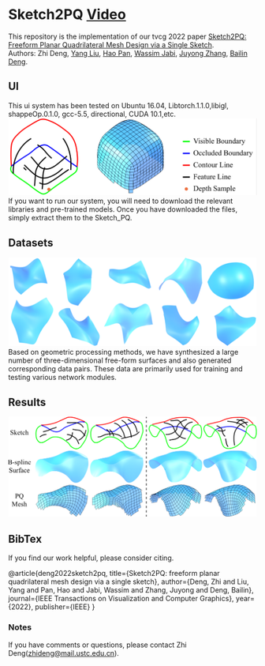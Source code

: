 # Sketch2PQ [Video](https://www.youtube.com/watch?v=J-YYgaUd1hY)
This repository is the implementation of our tvcg 2022 paper [Sketch2PQ: Freeform Planar Quadrilateral Mesh Design via a Single Sketch](https://arxiv.org/abs/2201.09367).<br>
Authors: Zhi Deng, [Yang Liu](https://xueyuhanlang.github.io/), [Hao Pan](https://haopan.github.io/), [Wassim Jabi](https://profiles.cardiff.ac.uk/staff/jabiw), [Juyong Zhang](http://staff.ustc.edu.cn/~juyong/), [Bailin Deng](http://www.bdeng.me/).

## UI
This ui system has been tested on Ubuntu 16.04, Libtorch.1.1.0,libigl, shappeOp.0.1.0, gcc-5.5, directional, CUDA 10.1,etc.
![](../image/gui_system.png)
If you want to run our system, you will need to download the relevant libraries and pre-trained models. Once you have downloaded the files, simply extract them to the Sketch_PQ.

## Datasets
![](../image/datasets.png)
Based on geometric processing methods, we have synthesized a large number of three-dimensional free-form surfaces and also generated corresponding data pairs. These data are primarily used for training and testing various network modules.

## Results
![](../image/results.png)
## BibTex
If you find our work helpful, please consider citing.

@article{deng2022sketch2pq,
  title={Sketch2PQ: freeform planar quadrilateral mesh design via a single sketch},
  author={Deng, Zhi and Liu, Yang and Pan, Hao and Jabi, Wassim and Zhang, Juyong and Deng, Bailin},
  journal={IEEE Transactions on Visualization and Computer Graphics},
  year={2022},
  publisher={IEEE}
}

### Notes
If you have comments or questions, please contact Zhi Deng([zhideng@mail.ustc.edu.cn]()).